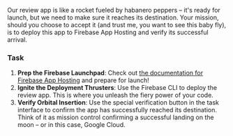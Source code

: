 Our review app is like a rocket fueled by habanero peppers – it's ready for launch, but we need to make sure it reaches its destination. Your mission, should you choose to accept it (and trust me, you want to see this baby fly), is to deploy this app to Firebase App Hosting and verify its successful arrival.

### Task

1. **Prep the Firebase Launchpad**: Check out [the documentation for Firebase App Hosting](https://firebase.google.com/docs/app-hosting) and prepare for launch!
2. **Ignite the Deployment Thrusters**: Use the Firebase CLI to deploy the review  app. This is where you unleash the fiery power of your code.
3. **Verify Orbital Insertion**: Use the special verification button in the task interface to confirm the app has successfully reached its destination. Think of it as mission control confirming a successful landing on the moon – or in this case, Google Cloud.
